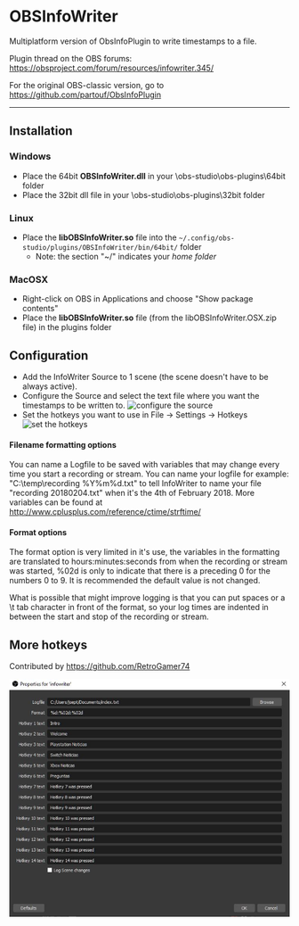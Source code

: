 # OBSInfoWriter

Multiplatform version of ObsInfoPlugin to write timestamps to a file.

Plugin thread on the OBS forums: https://obsproject.com/forum/resources/infowriter.345/

For the original OBS-classic version, go to https://github.com/partouf/ObsInfoPlugin

-----

## Installation

### Windows
- Place the 64bit **OBSInfoWriter.dll** in your \obs-studio\obs-plugins\64bit folder
- Place the 32bit dll file in your \obs-studio\obs-plugins\32bit folder

### Linux
- Place the **libOBSInfoWriter.so** file into the `~/.config/obs-studio/plugins/OBSInfoWriter/bin/64bit/` folder
  - Note: the section "~/" indicates your _home folder_

### MacOSX
- Right-click on OBS in Applications and choose "Show package contents"
- Place the **libOBSInfoWriter.so** file (from the libOBSInfoWriter.OSX.zip file) in the plugins folder

## Configuration
- Add the InfoWriter Source to 1 scene (the scene doesn't have to be always active).
- Configure the Source and select the text file where you want the timestamps to be written to.
  ![configure the source](http://i.imgur.com/wJ2E18M.png)
- Set the hotkeys you want to use in File -> Settings -> Hotkeys
  ![set the hotkeys](http://i.imgur.com/53I2Je1.png)

#### Filename formatting options
You can name a Logfile to be saved with variables that may change every time you start a recording or stream. You can name your logfile for example: "C:\temp\recording %Y%m%d.txt" to tell InfoWriter to name your file "recording 20180204.txt" when it's the 4th of February 2018.
More variables can be found at http://www.cplusplus.com/reference/ctime/strftime/

#### Format options
The format option is very limited in it's use, the variables in the formatting are translated to hours:minutes:seconds from when the recording or stream was started, %02d is only to indicate that there is a preceding 0 for the numbers 0 to 9.
It is recommended the default value is not changed.

What is possible that might improve logging is that you can put spaces or a \t tab character in front of the format, so your log times are indented in between the start and stop of the recording or stream.

## More hotkeys

Contributed by https://github.com/RetroGamer74

![Hotkeys List Sample](sample_hotkeys_list.jpg)
